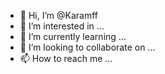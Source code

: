 - 👋 Hi, I’m @Karamff
- 👀 I’m interested in ...
- 🌱 I’m currently learning ...
- 💞️ I’m looking to collaborate on ...
- 📫 How to reach me ...

<!---
Karamff/Karamff is a ✨ special ✨ repository because its `README.md` (this file) appears on your GitHub profile.
You can click the Preview link to take a look at your changes.
--->
